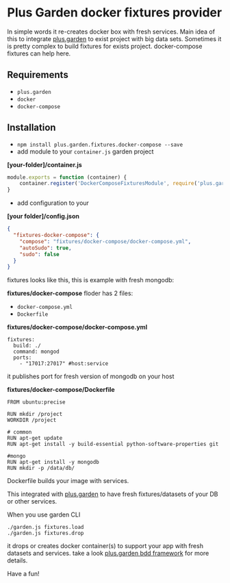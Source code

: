 # Plus Garden docker fixtures provider
In simple words it re-creates docker box with fresh services.
Main idea of this to integrate [plus.garden](https://www.npmjs.com/package/plus.garden) to exist project with big data sets. Sometimes it is pretty complex to build fixtures for exists project. docker-compose fixtures can help here.


## Requirements
- `plus.garden`
- `docker`
- `docker-compose`

## Installation
- `npm install plus.garden.fixtures.docker-compose --save`
- add module to your `container.js` garden project

**[your-folder]/container.js**

```javascript
module.exports = function (container) {
    container.register('DockerComposeFixturesModule', require('plus.garden.fixtures.docker-compose'));
}
```

- add configuration to your

**[your folder]/config.json**
```json
{
  "fixtures-docker-compose": {
    "compose": "fixtures/docker-compose/docker-compose.yml",
    "autoSudo": true,
    "sudo": false
  }
}
```


fixtures looks like this, this is example with fresh mongodb:

**fixtures/docker-compose**
floder has 2 files:
- `docker-compose.yml`
- `Dockerfile`

**fixtures/docker-compose/docker-compose.yml**
```
fixtures:
  build: ./
  command: mongod
  ports:
    - "17017:27017" #host:service
```
it publishes port for fresh version of mongodb on your host


**fixtures/docker-compose/Dockerfile**
```
FROM ubuntu:precise

RUN mkdir /project
WORKDIR /project

# common
RUN apt-get update
RUN apt-get install -y build-essential python-software-properties git

#mongo
RUN apt-get install -y mongodb
RUN mkdir -p /data/db/
```
Dockerfile builds your image with services.

This integrated with [plus.garden](https://www.npmjs.com/package/plus.garden) to have fresh fixtures/datasets of your DB or other services.

When you use garden CLI
```
./garden.js fixtures.load
./garden.js fixtures.drop
```
it drops or creates docker container(s) to support your app with fresh datasets and services.
take a look [plus.garden bdd framework](https://www.npmjs.com/package/plus.garden) for more details.

Have a fun!

